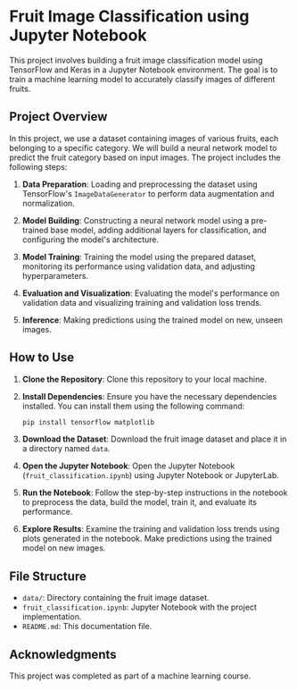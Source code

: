 # Fruit Image Classification using Jupyter Notebook

This project involves building a fruit image classification model using TensorFlow and Keras in a Jupyter Notebook environment. The goal is to train a machine learning model to accurately classify images of different fruits.

## Project Overview

In this project, we use a dataset containing images of various fruits, each belonging to a specific category. We will build a neural network model to predict the fruit category based on input images. The project includes the following steps:

1. **Data Preparation**: Loading and preprocessing the dataset using TensorFlow's `ImageDataGenerator` to perform data augmentation and normalization.

2. **Model Building**: Constructing a neural network model using a pre-trained base model, adding additional layers for classification, and configuring the model's architecture.

3. **Model Training**: Training the model using the prepared dataset, monitoring its performance using validation data, and adjusting hyperparameters.

4. **Evaluation and Visualization**: Evaluating the model's performance on validation data and visualizing training and validation loss trends.

5. **Inference**: Making predictions using the trained model on new, unseen images.

## How to Use

1. **Clone the Repository**: Clone this repository to your local machine.

2. **Install Dependencies**: Ensure you have the necessary dependencies installed. You can install them using the following command:

    ```bash
    pip install tensorflow matplotlib
    ```

3. **Download the Dataset**: Download the fruit image dataset and place it in a directory named `data`.

4. **Open the Jupyter Notebook**: Open the Jupyter Notebook (`fruit_classification.ipynb`) using Jupyter Notebook or JupyterLab.

5. **Run the Notebook**: Follow the step-by-step instructions in the notebook to preprocess the data, build the model, train it, and evaluate its performance.

6. **Explore Results**: Examine the training and validation loss trends using plots generated in the notebook. Make predictions using the trained model on new images.

## File Structure

- `data/`: Directory containing the fruit image dataset.
- `fruit_classification.ipynb`: Jupyter Notebook with the project implementation.
- `README.md`: This documentation file.

## Acknowledgments

This project was completed as part of a machine learning course.
